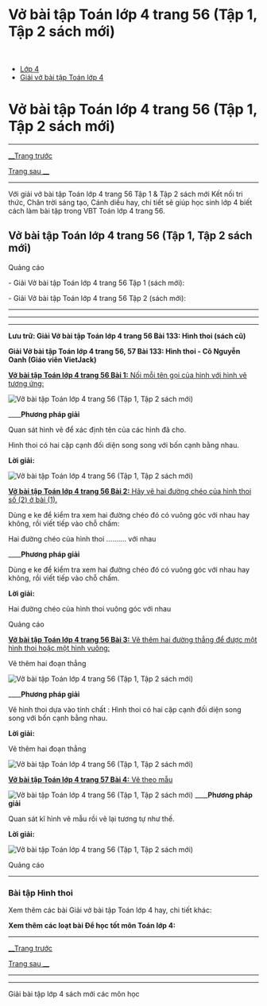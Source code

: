 # Vở bài tập Toán lớp 4 trang 56 (Tập 1, Tập 2 sách mới)

﻿

  * [Lớp 4](https://vietjack.com/series/lop-4.jsp)
  * [Giải vở bài tập Toán lớp 4](https://vietjack.com/giai-vo-bai-tap-toan-4/index.jsp)



# Vở bài tập Toán lớp 4 trang 56 (Tập 1, Tập 2 sách mới)

* * *

[__Trang trước](https://vietjack.com/giai-vo-bai-tap-toan-4/bai-132-luyen-tap-chung.jsp)

[Trang sau __](https://vietjack.com/giai-vo-bai-tap-toan-4/bai-134-dien-tich-hinh-thoi.jsp)

* * *

Với giải vở bài tập Toán lớp 4 trang 56 Tập 1 & Tập 2 sách mới Kết nối tri thức, Chân trời sáng tạo, Cánh diều hay, chi tiết sẽ giúp học sinh lớp 4 biết cách làm bài tập trong VBT Toán lớp 4 trang 56.

## Vở bài tập Toán lớp 4 trang 56 (Tập 1, Tập 2 sách mới)

Quảng cáo

\- Giải Vở bài tập Toán lớp 4 trang 56 Tập 1 (sách mới):

\- Giải Vở bài tập Toán lớp 4 trang 56 Tập 2 (sách mới):

* * *

* * *

* * *

**Lưu trữ: Giải Vở bài tập Toán lớp 4 trang 56 Bài 133: Hình thoi (sách cũ)**

**Giải Vở bài tập Toán lớp 4 trang 56, 57 Bài 133: Hình thoi - Cô Nguyễn Oanh (Giáo viên VietJack)**

[**Vở bài tập Toán lớp 4 trang 56 Bài 1:** Nối mỗi tên gọi của hình với hình vẽ tương ứng: ](https://vietjack.com/giai-vo-bai-tap-toan-4/bai-1-trang-56-vbt-toan-4-tap-2.jsp)

![Vở bài tập Toán lớp 4 trang 56 \(Tập 1, Tập 2 sách mới\)](https://vietjack.com/giai-vo-bai-tap-toan-4/images/bai-1-trang-56-vbt-toan-4-tap-2-a.PNG)

____**Phương pháp giải**

Quan sát hình vẽ để xác định tên của các hình đã cho.

Hình thoi có hai cặp cạnh đối diện song song với bốn cạnh bằng nhau.

**Lời giải:**

![Vở bài tập Toán lớp 4 trang 56 \(Tập 1, Tập 2 sách mới\)](https://vietjack.com/giai-vo-bai-tap-toan-4/images/bai-1-trang-56-vbt-toan-4-tap-2-b.PNG)

[**Vở bài tập Toán lớp 4 trang 56 Bài 2:** Hãy vẽ hai đường chéo của hình thoi số (2) ở bài (1).](https://vietjack.com/giai-vo-bai-tap-toan-4/bai-2-trang-56-vbt-toan-4-tap-2.jsp)

Dùng e ke để kiểm tra xem hai đường chéo đó có vuông góc với nhau hay không, rồi viết tiếp vào chỗ chấm:

Hai đường chéo của hình thoi ………. với nhau

____**Phương pháp giải**

Dùng e ke để kiểm tra xem hai đường chéo đó có vuông góc với nhau hay không, rồi viết tiếp vào chỗ chấm.

**Lời giải:**

Hai đường chéo của hình thoi vuông góc với nhau

Quảng cáo

[**Vở bài tập Toán lớp 4 trang 56 Bài 3:** Vẽ thêm hai đường thẳng để được một hình thoi hoặc một hình vuông:](https://vietjack.com/giai-vo-bai-tap-toan-4/bai-3-trang-56-vbt-toan-4-tap-2.jsp)

Vẽ thêm hai đoạn thẳng

![Vở bài tập Toán lớp 4 trang 56 \(Tập 1, Tập 2 sách mới\)](https://vietjack.com/giai-vo-bai-tap-toan-4/images/bai-3-trang-56-vbt-toan-4-tap-2.PNG)

____**Phương pháp giải**

Vẽ hình thoi dựa vào tính chất : Hình thoi có hai cặp cạnh đối diện song song với bốn cạnh bằng nhau.

**Lời giải:**

Vẽ thêm hai đoạn thẳng

![Vở bài tập Toán lớp 4 trang 56 \(Tập 1, Tập 2 sách mới\)](https://vietjack.com/giai-vo-bai-tap-toan-4/images/bai-3-trang-56-vbt-toan-4-tap-2-b.PNG)

[**Vở bài tập Toán lớp 4 trang 57 Bài 4:** Vẽ theo mẫu ](https://vietjack.com/giai-vo-bai-tap-toan-4/bai-4-trang-57-vbt-toan-4-tap-2.jsp)

![Vở bài tập Toán lớp 4 trang 56 \(Tập 1, Tập 2 sách mới\)](https://vietjack.com/giai-vo-bai-tap-toan-4/images/bai-4-trang-57-vbt-toan-4-tap-2-a.PNG) ____**Phương pháp giải**

Quan sát kĩ hình vẽ mẫu rồi vẽ lại tương tự như thế.

**Lời giải:**

![Vở bài tập Toán lớp 4 trang 56 \(Tập 1, Tập 2 sách mới\)](https://vietjack.com/giai-vo-bai-tap-toan-4/images/2022-bai-4-trang-57-vbt-toan-4-tap-2-sua2022.PNG)

Quảng cáo

* * *

### **Bài tập Hình thoi**

Xem thêm các bài Giải vở bài tập Toán lớp 4 hay, chi tiết khác:

**Xem thêm các loạt bài Để học tốt môn Toán lớp 4:**

* * *

[__Trang trước](https://vietjack.com/giai-vo-bai-tap-toan-4/bai-132-luyen-tap-chung.jsp)

[Trang sau __](https://vietjack.com/giai-vo-bai-tap-toan-4/bai-134-dien-tich-hinh-thoi.jsp)

* * *

* * *

Giải bài tập lớp 4 sách mới các môn học

